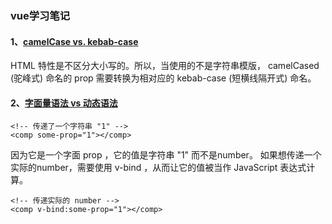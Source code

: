 ### vue学习笔记

#### 1、[camelCase vs. kebab-case](https://cn.vuejs.org/v2/guide/components.html#camelCase-vs-kebab-case)
HTML 特性是不区分大小写的。所以，当使用的不是字符串模版，
camelCased (驼峰式) 命名的 prop 需要转换为相对应的 kebab-case (短横线隔开式) 命名。

#### 2、[字面量语法 vs 动态语法](https://cn.vuejs.org/v2/guide/components.html#字面量语法-vs-动态语法)
```
<!-- 传递了一个字符串 "1" -->
<comp some-prop="1"></comp>
```
因为它是一个字面 prop ，它的值是字符串 "1" 而不是number。
如果想传递一个实际的number，需要使用 v-bind ，从而让它的值被当作 JavaScript 表达式计算。
```
<!-- 传递实际的 number -->
<comp v-bind:some-prop="1"></comp>
```
